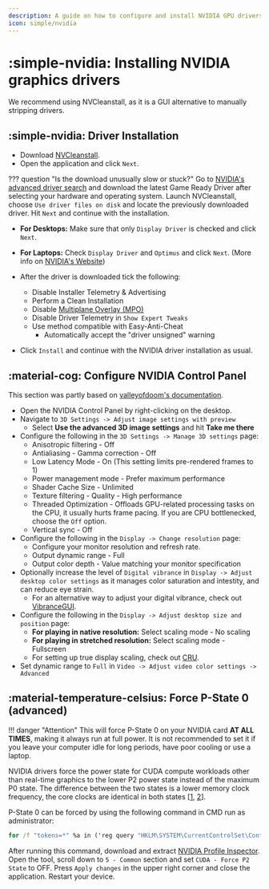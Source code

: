 ```yaml
---
description: A guide on how to configure and install NVIDIA GPU drivers in AtlasOS
icon: simple/nvidia
---
```


# :simple-nvidia: Installing NVIDIA graphics drivers

We recommend using NVCleanstall, as it is a GUI alternative to manually stripping drivers.

## :simple-nvidia: Driver Installation

- Download [NVCleanstall](https://www.techpowerup.com/download/techpowerup-nvcleanstall).
- Open the application and click ``Next``.

??? question "Is the download unusually slow or stuck?"
    Go to [NVIDIA's advanced driver search](https://www.nvidia.com/download/find.aspx) and download the latest Game Ready Driver after selecting your hardware and operating system.
    Launch NVCleanstall, choose ``Use driver files on disk`` and locate the previously downloaded driver. Hit ``Next`` and continue with the installation.

- **For Desktops:** Make sure that only ``Display Driver`` is checked and click ``Next``.
- **For Laptops:** Check ``Display Driver`` and ``Optimus`` and click ``Next``. (More info on [NVIDIA's Website](https://www.nvidia.com/en-us/geforce/technologies/optimus))

- After the driver is downloaded tick the following:
    - Disable Installer Telemetry & Advertising
    - Perform a Clean Installation
    - Disable [Multiplane Overlay (MPO)](https://docs.atlasos.net/getting-started/post-installation/drivers/amd/#disable-multi-plane-overlay-mpo)
    - Disable Driver Telemetry in ``Show Expert Tweaks``
    - Use method compatible with Easy-Anti-Cheat
        - Automatically accept the "driver unsigned" warning
- Click ``Install`` and continue with the NVIDIA driver installation as usual.

## :material-cog: Configure NVIDIA Control Panel

This section was partly based on [valleyofdoom's documentation](https://github.com/valleyofdoom/PC-Tuning/blob/main/docs/configure-nvidia.md).

- Open the NVIDIA Control Panel by right-clicking on the desktop.
- Navigate to ``3D Settings -> Adjust image settings with preview``
    - Select **Use the advanced 3D image settings** and hit **Take me there**
- Configure the following in the ``3D Settings -> Manage 3D settings`` page:
    - Anisotropic filtering - Off
    - Antialiasing - Gamma correction - Off
    - Low Latency Mode - On (This setting limits pre-rendered frames to 1)
    - Power management mode - Prefer maximum performance
    - Shader Cache Size - Unlimited
    - Texture filtering - Quality - High performance
    - Threaded Optimization - Offloads GPU-related processing tasks on the CPU, it usually hurts frame pacing. If you are CPU bottlenecked, choose the ``Off`` option.
    - Vertical sync - Off
- Configure the following in the ``Display -> Change resolution`` page:
    - Configure your monitor resolution and refresh rate.
    - Output dynamic range - Full
    - Output color depth - Value matching your monitor specification
- Optionally increase the level of ``Digital vibrance`` in ``Display -> Adjust desktop color settings`` as it manages color saturation and intestity, and can reduce eye strain.
    - For an alternative way to adjust your digital vibrance, check out [VibranceGUI](https://vibrancegui.com).
- Configure the following in the ``Display -> Adjust desktop size and position`` page:
    - **For playing in native resolution:** Select scaling mode - No scaling
    - **For playing in stretched resolution:** Select scaling mode - Fullscreen
    - For setting up true display scaling, check out [CRU](https://www.monitortests.com/forum/Thread-Custom-Resolution-Utility-CRU).
- Set dynamic range to ``Full`` in ``Video -> Adjust video color settings -> Advanced``

## :material-temperature-celsius: Force P-State 0 (advanced)

!!! danger "Attention"
    This will force P-State 0 on your NVIDIA card **AT ALL TIMES**, making it always run at full power. It is not recommended to set it if you leave your computer idle for long periods, have poor cooling or use a laptop.

NVIDIA drivers force the power state for CUDA compute workloads other than real-time graphics to the lower P2 power state instead of the maximum P0 state. The difference between the two states is a lower memory clock frequency, the core clocks are identical in both states [[1](https://github.com/djdallmann/GamingPCSetup/blob/master/CONTENT/RESEARCH/WINDRIVERS/README.md#q-is-there-a-registry-setting-that-can-force-your-display-adapter-to-remain-at-its-highest-performance-state-pstate-p0), [2](https://forums.developer.nvidia.com/t/one-weird-trick-to-get-a-maxwell-v2-gpu-to-reach-its-max-memory-clock/40153)].

P-State 0 can be forced by using the following command in CMD run as administrator:
```bat
for /f "tokens=*" %a in ('reg query "HKLM\SYSTEM\CurrentControlSet\Control\Class\{4d36e968-e325-11ce-bfc1-08002be10318}" /t REG_SZ /s /e /f "NVIDIA" ^| findstr "HK"') do (reg add "%a" /v "DisableDynamicPstate" /t REG_DWORD /d "1" /f)
```

After running this command, download and extract [NVIDIA Profile Inspector](https://github.com/Orbmu2k/nvidiaProfileInspector). Open the tool, scroll down to ``5 - Common`` section and set ``CUDA - Force P2 State`` to OFF. Press ``Apply changes`` in the upper right corner and close the application. Restart your device.
